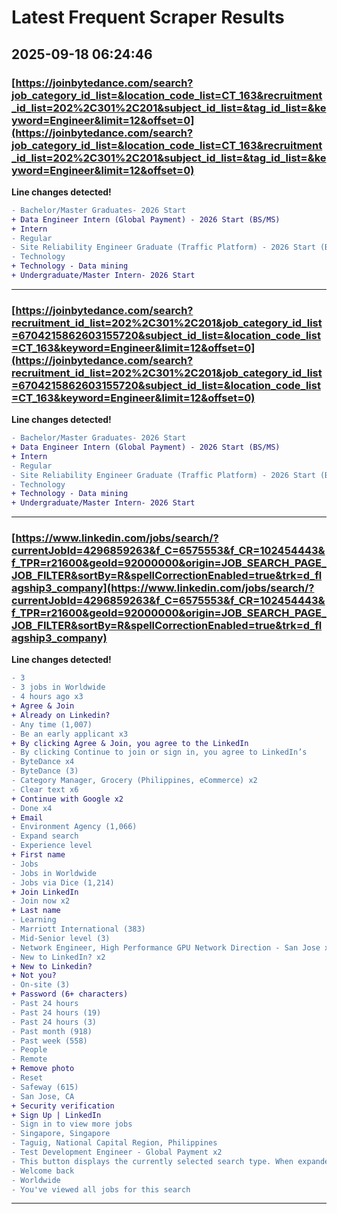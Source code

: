 # Latest Frequent Scraper Results

## 2025-09-18 06:24:46

### [https://joinbytedance.com/search?job_category_id_list=&location_code_list=CT_163&recruitment_id_list=202%2C301%2C201&subject_id_list=&tag_id_list=&keyword=Engineer&limit=12&offset=0](https://joinbytedance.com/search?job_category_id_list=&location_code_list=CT_163&recruitment_id_list=202%2C301%2C201&subject_id_list=&tag_id_list=&keyword=Engineer&limit=12&offset=0)

**Line changes detected!**

```diff
- Bachelor/Master Graduates- 2026 Start
+ Data Engineer Intern (Global Payment) - 2026 Start (BS/MS)
+ Intern
- Regular
- Site Reliability Engineer Graduate (Traffic Platform) - 2026 Start (BS/MS)
- Technology
+ Technology - Data mining
+ Undergraduate/Master Intern- 2026 Start
```

---
### [https://joinbytedance.com/search?recruitment_id_list=202%2C301%2C201&job_category_id_list=6704215862603155720&subject_id_list=&location_code_list=CT_163&keyword=Engineer&limit=12&offset=0](https://joinbytedance.com/search?recruitment_id_list=202%2C301%2C201&job_category_id_list=6704215862603155720&subject_id_list=&location_code_list=CT_163&keyword=Engineer&limit=12&offset=0)

**Line changes detected!**

```diff
- Bachelor/Master Graduates- 2026 Start
+ Data Engineer Intern (Global Payment) - 2026 Start (BS/MS)
+ Intern
- Regular
- Site Reliability Engineer Graduate (Traffic Platform) - 2026 Start (BS/MS)
- Technology
+ Technology - Data mining
+ Undergraduate/Master Intern- 2026 Start
```

---
### [https://www.linkedin.com/jobs/search/?currentJobId=4296859263&f_C=6575553&f_CR=102454443&f_TPR=r21600&geoId=92000000&origin=JOB_SEARCH_PAGE_JOB_FILTER&sortBy=R&spellCorrectionEnabled=true&trk=d_flagship3_company](https://www.linkedin.com/jobs/search/?currentJobId=4296859263&f_C=6575553&f_CR=102454443&f_TPR=r21600&geoId=92000000&origin=JOB_SEARCH_PAGE_JOB_FILTER&sortBy=R&spellCorrectionEnabled=true&trk=d_flagship3_company)

**Line changes detected!**

```diff
- 3
- 3 jobs in Worldwide
- 4 hours ago x3
+ Agree & Join
+ Already on Linkedin?
- Any time (1,007)
- Be an early applicant x3
+ By clicking Agree & Join, you agree to the LinkedIn
- By clicking Continue to join or sign in, you agree to LinkedIn’s
- ByteDance x4
- ByteDance (3)
- Category Manager, Grocery (Philippines, eCommerce) x2
- Clear text x6
+ Continue with Google x2
- Done x4
+ Email
- Environment Agency (1,066)
- Expand search
- Experience level
+ First name
- Jobs
- Jobs in Worldwide
- Jobs via Dice (1,214)
+ Join LinkedIn
- Join now x2
+ Last name
- Learning
- Marriott International (383)
- Mid-Senior level (3)
- Network Engineer, High Performance GPU Network Direction - San Jose x2
- New to LinkedIn? x2
+ New to Linkedin?
+ Not you?
- On-site (3)
+ Password (6+ characters)
- Past 24 hours
- Past 24 hours (19)
- Past 24 hours (3)
- Past month (918)
- Past week (558)
- People
- Remote
+ Remove photo
- Reset
- Safeway (615)
- San Jose, CA
+ Security verification
+ Sign Up | LinkedIn
- Sign in to view more jobs
- Singapore, Singapore
- Taguig, National Capital Region, Philippines
- Test Development Engineer - Global Payment x2
- This button displays the currently selected search type. When expanded it provides a list of search options that will switch the search inputs to match the current selection.
- Welcome back
- Worldwide
- You've viewed all jobs for this search
```

---

